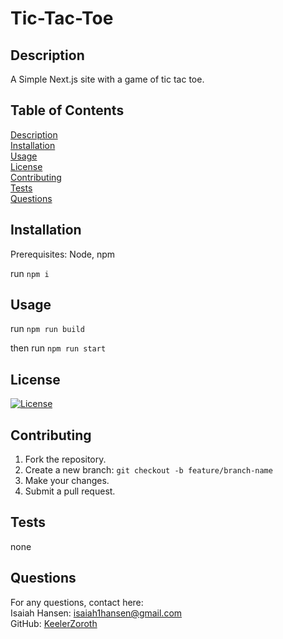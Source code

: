 # Tic-Tac-Toe
## Description
  A Simple Next.js site with a game of tic tac toe.
## Table of Contents
  [Description](#description)  
  [Installation](#installation)  
  [Usage](#usage)  
  [License](#license)  
  [Contributing](#contributing)  
  [Tests](#tests)  
  [Questions](#questions)  
## Installation
  Prerequisites: Node, npm  


  run ```npm i```
## Usage
  run ```npm run build```  

then run ```npm run start```
## License
  [![License](https://img.shields.io/badge/License-Apache_2.0-blue.svg)](https://opensource.org/licenses/Apache-2.0)
  
## Contributing
  1. Fork the repository.  
  2. Create a new branch: ``` git checkout -b feature/branch-name ```  
  3. Make your changes.  
  4. Submit a pull request.
## Tests
  none
## Questions
  For any questions, contact here:  
  Isaiah Hansen: isaiah1hansen@gmail.com  
  GitHub: [KeelerZoroth](https://github.com/KeelerZoroth)  
